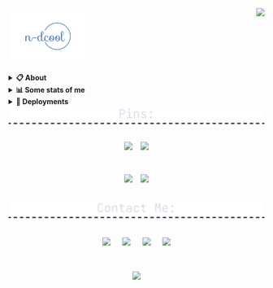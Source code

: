 <a href="https://discord.com/users/581807321047498780"><img align="right" src="https://lanyard-profile-readme.vercel.app/api/581807321047498780?&idleMessage=Currently%20learning%20Blockchain%20Development" /></a>

<a href="https://n-dcool.github.io/My-Terminal/"><img src="./assets/logo.png" height="110" /></a>
<details>
  <summary><b>📋 About</b></summary>

  I like making things that stay on the Internet. \
  <i>Full Stack Developer.</i> \
  You can probably find more about on my website.

  [🌐 website](https://n-dcool.github.io/My-Terminal/ 'MY WEBSITEEEEEEEEEEEEEEEEE') \
  [📧 email](mailto:nareshnc82643@gmail.com 'MY EMAILLLLLLLLLL')
</details>

<details>
  <summary><b>📊 Some stats of me</b></summary>
  
![My github stats!](https://github-readme-stats.vercel.app/api?username=n-dcool&show_icons=true&custom_title=My%20Github%20Stats:&line_height=33&include_all_commits=true&bg_color=00000000&title_color=00CCAA&text_color=dddddd&hide_border=true&hide_title=true#gh-dark-mode-only) \
![My top langauges](https://github-readme-stats.vercel.app/api/top-langs?username=n-dcool&show_icons=true&layout=compact&card_width=645&bg_color=00000000&title_color=00CCAA&text_color=dddddd&hide_border=true&hide_title=true#gh-dark-mode-only)
</details>

<details>
  <summary><b>🚀 Deployments</b></summary>

  [1️⃣ My Terminal](https://n-dcool.github.io/My-Terminal 'CLI Terminal') \
  [2️⃣ RESTFull-API](https://wiki-api-git-main-n-dcool.vercel.app/articles) \
  [Will-Update-Soon]
</details>  

<div align=center>

<img src="./assets/div-pins.png" width=800/>
  <br /><br />
  
  <a href="https://github.com/n-dcool/Leetcode-Questions"><img src="https://github-readme-stats.vercel.app/api/pin/?username=n-dcool&repo=Leetcode-Questions&border_radius=5&theme=nord&hide_border=true"></a>
  &nbsp;&nbsp;
  <a href="https://github.com/n-dcool/YouTube-Search-Clone"><img src="https://github-readme-stats.vercel.app/api/pin/?username=n-dcool&repo=YouTube-Search-Clone&border_radius=5&theme=nord&hide_border=true"></a>
  
  <br />
  
  <a href="https://github.com/n-dcool/Dapp_GoogleKeepNotes"><img src="https://github-readme-stats.vercel.app/api/pin/?username=n-dcool&repo=Dapp_GoogleKeepNotes&border_radius=5&theme=nord&hide_border=true"></a>
  &nbsp;&nbsp;
  <a href="https://github.com/n-dcool/NFT-Project"><img src="https://github-readme-stats.vercel.app/api/pin/?username=n-dcool&repo=NFT-Project&border_radius=5&theme=nord&hide_border=true"></a>
  
  <br />

<img src="./assets/contact-div.png" width=800/>
  <br /><br />
  <br />
  <a href="https://leetcode.com/Naresh_Choudhary/"><img src="https://i.ibb.co/4M1psGp/leetcode-2.png" width=55/></a>
  &nbsp;&nbsp;&nbsp;&nbsp;
  <a href="mailto:nareshnc82643@gmail.com"><img src="https://mailmeteor.com/logos/assets/PNG/Gmail_Logo_256px.png" width=52/></a>
  &nbsp;&nbsp;&nbsp;&nbsp;
  <a href="https://linkedin.com/in/naresh-choudhary-0009b3212/"><img src="https://cdn-icons-png.flaticon.com/512/174/174857.png" width=45 /></a>
  &nbsp;&nbsp;&nbsp;&nbsp;
  <a href="https://open.spotify.com/user/31vmadujmxyixevesbudfp6mxs3y"><img src="https://upload.wikimedia.org/wikipedia/commons/1/19/Spotify_logo_without_text.svg" width=47/></a>
  <br /><br /><br/>

[![](https://visitcount.itsvg.in/api?id=Nareshchoudhary02&icon=0&color=0)](https://visitcount.itsvg.in)

</div>


<!--  ![](https://github-readme-stats.vercel.app/api?username=Nareshchoudhary02&theme=dark&hide_border=false&include_all_commits=false&count_private=false)
 ![](https://github-readme-streak-stats.herokuapp.com/?user=Nareshchoudhary02&theme=dark&hide_border=false)<br/> -->

<!--END_SECTION:waka-->
<!-- 
  ## <h1 align="center">💰 You can help me by Donating</h1>
  <h3 align="center">
  
  [![BuyMeACoffee](https://img.shields.io/badge/Buy%20Me%20a%20Coffee-ffdd00?style=for-the-badge&logo=buy-me-a-coffee&logoColor=black)](https://buymeacoffee.com/coolnaresh)
  
  </h3>
  
Proudly created with GPRM ( https://gprm.itsvg.in )
 <img src="https://github-readme-stats.vercel.app/api?username=Nareshchoudhary02&theme=dark&hide_border=false&include_all_commits=false&count_private=false" />&nbsp;&nbsp;&nbsp;&nbsp; 
  -->
